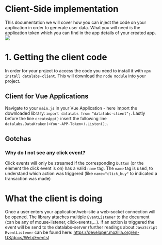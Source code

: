 # Client-Side implementation

This documentation we will cover how you can inject the code on your application in order to generate user data.
What you will need is the application token which you can find in the app details of your created app.
![](http://localhost:8000/markdown/resources/app_token.png)

# 1. Getting the client code
In order for your project to access the code you need to install it with `npm install datalabs-client`. This will download the `node module` into your project. 


## Client for Vue Applications
Navigate to your `main.js` in your Vue Application - here import the downloaded library: `import datalabs from "datalabs-client";`. Lastly before the line `createApp()` insert the following line<br>
`datalabs.DataKraken(<Your-APP-Token>).Listen();`.


## Gotchas
### Why do I not see any click event?
Click events will only be streamed if the corresponding `button` (or the element the click event is on) has a valid `name` tag. The `name` tag is used, to understand which action was triggered (like `name="click_buy"` to indicated a transaction was made) 

# What the client is doing
Once a user enters your application/web-site a web-socket connection will be opened. The library attaches multiple `EventListener` to the document (can be any of mouse-listener, click-events,...). If an action is triggered the event will be send to the datalabs-server (further readings about `JavaScript EventListener` can be found here: https://developer.mozilla.org/en-US/docs/Web/Events)


